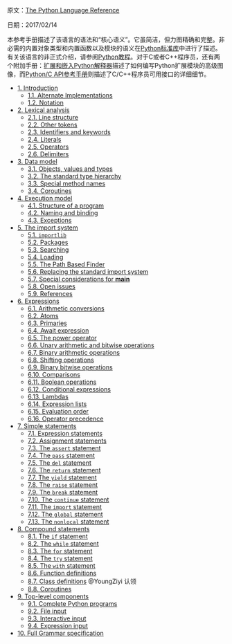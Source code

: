 原文：[The Python Language Reference](https://docs.python.org/3/reference/index.html)

日期：2017/02/14

本参考手册描述了该语言的语法和“核心语义”。它虽简洁，但力图精确和完整。非必需的内置对象类型和内置函数以及模块的语义在[Python标准库](https://docs.python.org/3/library/index.html#library-index)中进行了描述。有关该语言的非正式介绍，请参阅[Python教程](https://docs.python.org/3/tutorial/index.html#tutorial-index)。对于C或者C++程序员，还有两个附加手册：[扩展和嵌入Python解释器](https://docs.python.org/3/extending/index.html#extending-index)描述了如何编写Python扩展模块的高级图像，而[Python/C API参考手册](https://docs.python.org/3/c-api/index.html#c-api-index)则描述了C/C++程序员可用接口的详细细节。

  * [1\. Introduction](https://docs.python.org/3/reference/introduction.html)
    * [1.1. Alternate Implementations](https://docs.python.org/3/reference/introduction.html#alternate-implementations)
    * [1.2. Notation](https://docs.python.org/3/reference/introduction.html#notation)
  * [2\. Lexical analysis](https://docs.python.org/3/reference/lexical_analysis.html)
    * [2.1. Line structure](https://docs.python.org/3/reference/lexical_analysis.html#line-structure)
    * [2.2. Other tokens](https://docs.python.org/3/reference/lexical_analysis.html#other-tokens)
    * [2.3. Identifiers and keywords](https://docs.python.org/3/reference/lexical_analysis.html#identifiers)
    * [2.4. Literals](https://docs.python.org/3/reference/lexical_analysis.html#literals)
    * [2.5. Operators](https://docs.python.org/3/reference/lexical_analysis.html#operators)
    * [2.6. Delimiters](https://docs.python.org/3/reference/lexical_analysis.html#delimiters)
  * [3\. Data model](https://docs.python.org/3/reference/datamodel.html)
    * [3.1. Objects, values and types](https://docs.python.org/3/reference/datamodel.html#objects-values-and-types)
    * [3.2. The standard type hierarchy](https://docs.python.org/3/reference/datamodel.html#the-standard-type-hierarchy)
    * [3.3. Special method names](https://docs.python.org/3/reference/datamodel.html#special-method-names)
    * [3.4. Coroutines](https://docs.python.org/3/reference/datamodel.html#coroutines)
  * [4\. Execution model](https://docs.python.org/3/reference/executionmodel.html)
    * [4.1. Structure of a program](https://docs.python.org/3/reference/executionmodel.html#structure-of-a-program)
    * [4.2. Naming and binding](https://docs.python.org/3/reference/executionmodel.html#naming-and-binding)
    * [4.3. Exceptions](https://docs.python.org/3/reference/executionmodel.html#exceptions)
  * [5\. The import system](https://github.com/PyCN/PTR/blob/master/The%20Python%20Language%20Reference%20(3.6)/import.md)
    * [5.1. `importlib`](https://github.com/PyCN/PTR/blob/master/The%20Python%20Language%20Reference%20(3.6)/import.md#importlib)
    * [5.2. Packages](https://github.com/PyCN/PTR/blob/master/The%20Python%20Language%20Reference%20(3.6)/import.md#packages)
    * [5.3. Searching](https://github.com/PyCN/PTR/blob/master/The%20Python%20Language%20Reference%20(3.6)/import.md#searching)
    * [5.4. Loading](https://github.com/PyCN/PTR/blob/master/The%20Python%20Language%20Reference%20(3.6)/import.md#loading)
    * [5.5. The Path Based Finder](https://github.com/PyCN/PTR/blob/master/The%20Python%20Language%20Reference%20(3.6)/import.md#the-path-based-finder)
    * [5.6. Replacing the standard import system](https://github.com/PyCN/PTR/blob/master/The%20Python%20Language%20Reference%20(3.6)/import.md#replacing-the-standard-import-system)
    * [5.7. Special considerations for __main__](https://github.com/PyCN/PTR/blob/master/The%20Python%20Language%20Reference%20(3.6)/import.md#special-considerations-for-main)
    * [5.8. Open issues](https://github.com/PyCN/PTR/blob/master/The%20Python%20Language%20Reference%20(3.6)/import.md#open-issues)
    * [5.9. References](https://github.com/PyCN/PTR/blob/master/The%20Python%20Language%20Reference%20(3.6)/import.md#references)
  * [6\. Expressions](https://docs.python.org/3/reference/expressions.html)
    * [6.1. Arithmetic conversions](https://docs.python.org/3/reference/expressions.html#arithmetic-conversions)
    * [6.2. Atoms](https://docs.python.org/3/reference/expressions.html#atoms)
    * [6.3. Primaries](https://docs.python.org/3/reference/expressions.html#primaries)
    * [6.4. Await expression](https://docs.python.org/3/reference/expressions.html#await-expression)
    * [6.5. The power operator](https://docs.python.org/3/reference/expressions.html#the-power-operator)
    * [6.6. Unary arithmetic and bitwise operations](https://docs.python.org/3/reference/expressions.html#unary-arithmetic-and-bitwise-operations)
    * [6.7. Binary arithmetic operations](https://docs.python.org/3/reference/expressions.html#binary-arithmetic-operations)
    * [6.8. Shifting operations](https://docs.python.org/3/reference/expressions.html#shifting-operations)
    * [6.9. Binary bitwise operations](https://docs.python.org/3/reference/expressions.html#binary-bitwise-operations)
    * [6.10. Comparisons](https://docs.python.org/3/reference/expressions.html#comparisons)
    * [6.11. Boolean operations](https://docs.python.org/3/reference/expressions.html#boolean-operations)
    * [6.12. Conditional expressions](https://docs.python.org/3/reference/expressions.html#conditional-expressions)
    * [6.13. Lambdas](https://docs.python.org/3/reference/expressions.html#lambda)
    * [6.14. Expression lists](https://docs.python.org/3/reference/expressions.html#expression-lists)
    * [6.15. Evaluation order](https://docs.python.org/3/reference/expressions.html#evaluation-order)
    * [6.16. Operator precedence](https://docs.python.org/3/reference/expressions.html#operator-precedence)
  * [7\. Simple statements](https://docs.python.org/3/reference/simple_stmts.html)
    * [7.1. Expression statements](https://docs.python.org/3/reference/simple_stmts.html#expression-statements)
    * [7.2. Assignment statements](https://docs.python.org/3/reference/simple_stmts.html#assignment-statements)
    * [7.3. The `assert` statement](https://docs.python.org/3/reference/simple_stmts.html#the-assert-statement)
    * [7.4. The `pass` statement](https://docs.python.org/3/reference/simple_stmts.html#the-pass-statement)
    * [7.5. The `del` statement](https://docs.python.org/3/reference/simple_stmts.html#the-del-statement)
    * [7.6. The `return` statement](https://docs.python.org/3/reference/simple_stmts.html#the-return-statement)
    * [7.7. The `yield` statement](https://docs.python.org/3/reference/simple_stmts.html#the-yield-statement)
    * [7.8. The `raise` statement](https://docs.python.org/3/reference/simple_stmts.html#the-raise-statement)
    * [7.9. The `break` statement](https://docs.python.org/3/reference/simple_stmts.html#the-break-statement)
    * [7.10. The `continue` statement](https://docs.python.org/3/reference/simple_stmts.html#the-continue-statement)
    * [7.11. The `import` statement](https://docs.python.org/3/reference/simple_stmts.html#the-import-statement)
    * [7.12. The `global` statement](https://docs.python.org/3/reference/simple_stmts.html#the-global-statement)
    * [7.13. The `nonlocal` statement](https://docs.python.org/3/reference/simple_stmts.html#the-nonlocal-statement)
  * [8\. Compound statements](https://docs.python.org/3/reference/compound_stmts.html)
    * [8.1. The `if` statement](https://docs.python.org/3/reference/compound_stmts.html#the-if-statement)
    * [8.2. The `while` statement](https://docs.python.org/3/reference/compound_stmts.html#the-while-statement)
    * [8.3. The `for` statement](https://docs.python.org/3/reference/compound_stmts.html#the-for-statement)
    * [8.4. The `try` statement](https://docs.python.org/3/reference/compound_stmts.html#the-try-statement)
    * [8.5. The `with` statement](https://docs.python.org/3/reference/compound_stmts.html#the-with-statement)
    * [8.6. Function definitions](https://docs.python.org/3/reference/compound_stmts.html#function-definitions)
    * [8.7. Class definitions](https://docs.python.org/3/reference/compound_stmts.html#class-definitions) @YoungZiyi 认领
    * [8.8. Coroutines](https://docs.python.org/3/reference/compound_stmts.html#coroutines)
  * [9\. Top-level components](https://docs.python.org/3/reference/toplevel_components.html)
    * [9.1. Complete Python programs](https://docs.python.org/3/reference/toplevel_components.html#complete-python-programs)
    * [9.2. File input](https://docs.python.org/3/reference/toplevel_components.html#file-input)
    * [9.3. Interactive input](https://docs.python.org/3/reference/toplevel_components.html#interactive-input)
    * [9.4. Expression input](https://docs.python.org/3/reference/toplevel_components.html#expression-input)
  * [10\. Full Grammar specification](https://docs.python.org/3/reference/grammar.html)

